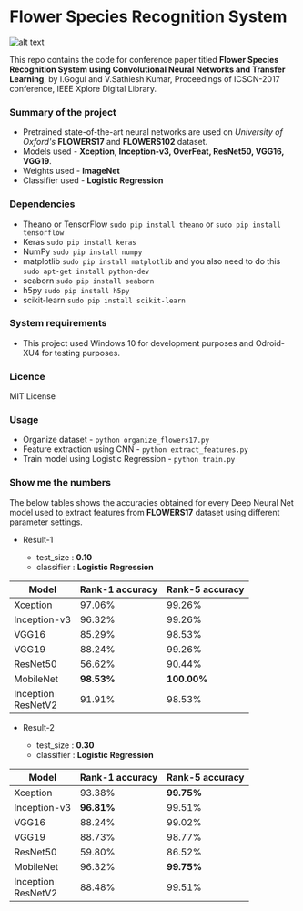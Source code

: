# Flower Species Recognition System #

![alt text](https://github.com/Gogul09/flower-recognition/blob/master/out.gif)

This repo contains the code for conference paper titled **Flower Species Recognition System using Convolutional Neural Networks and Transfer Learning**, by I.Gogul and V.Sathiesh Kumar, Proceedings of ICSCN-2017 conference, IEEE Xplore Digital Library.

### Summary of the project ###

* Pretrained state-of-the-art neural networks are used on *University of Oxford's* **FLOWERS17** and **FLOWERS102** dataset.
* Models used     - **Xception, Inception-v3, OverFeat, ResNet50, VGG16, VGG19**.
* Weights used    - **ImageNet**
* Classifier used - **Logistic Regression**

### Dependencies ###
* Theano or TensorFlow `sudo pip install theano` or `sudo pip install tensorflow`
* Keras `sudo pip install keras`
* NumPy `sudo pip install numpy`
* matplotlib `sudo pip install matplotlib` and you also need to do this `sudo apt-get install python-dev`
* seaborn `sudo pip install seaborn`
* h5py `sudo pip install h5py`
* scikit-learn `sudo pip install scikit-learn`

### System requirements
* This project used Windows 10 for development purposes and Odroid-XU4 for testing purposes.

### Licence
MIT License

### Usage ###
* Organize dataset                      - `python organize_flowers17.py`
* Feature extraction using CNN          - `python extract_features.py`
* Train model using Logistic Regression - `python train.py`

### Show me the numbers ###
The below tables shows the accuracies obtained for every Deep Neural Net model used to extract features from **FLOWERS17** dataset using different parameter settings.

* Result-1
  
  * test_size  : **0.10**
  * classifier : **Logistic Regression**
  
| Model        | Rank-1 accuracy | Rank-5 accuracy |
|--------------|-----------------|-----------------|
| Xception     | 97.06%      	 | 99.26%      	   |
| Inception-v3 | 96.32%          | 99.26%          |
| VGG16        | 85.29%          | 98.53%          |
| VGG19        | 88.24%          | 99.26%          |
| ResNet50     | 56.62%          | 90.44%          |
| MobileNet     | <b>98.53%</b>          | <b>100.00%</b>         |
| Inception<br>ResNetV2     | 91.91%          | 98.53%          |
* Result-2
  
  * test_size  : **0.30**
  * classifier : **Logistic Regression**

| Model        | Rank-1 accuracy | Rank-5 accuracy |
|--------------|-----------------|-----------------|
| Xception     | 93.38%          | <b>99.75%</b>          |
| Inception-v3 | <b>96.81%</b>          | 99.51%          |
| VGG16        | 88.24%          | 99.02%          |
| VGG19        | 88.73%          | 98.77%          |
| ResNet50     | 59.80%          | 86.52%          |
| MobileNet     | 96.32%         | <b>99.75%</b>         |
| Inception<br>ResNetV2     | 88.48%          | 99.51%          |
